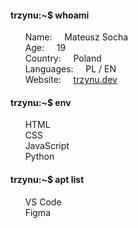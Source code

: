#### trzynu:~$ whoami
&nbsp;&nbsp;&nbsp;&nbsp;&nbsp;&nbsp;Name:&nbsp;&nbsp;&nbsp;&nbsp;&nbsp;Mateusz Socha \
&nbsp;&nbsp;&nbsp;&nbsp;&nbsp;&nbsp;Age:&nbsp;&nbsp;&nbsp;&nbsp;&nbsp;19 \
&nbsp;&nbsp;&nbsp;&nbsp;&nbsp;&nbsp;Country:&nbsp;&nbsp;&nbsp;&nbsp;&nbsp;Poland \
&nbsp;&nbsp;&nbsp;&nbsp;&nbsp;&nbsp;Languages:&nbsp;&nbsp;&nbsp;&nbsp;&nbsp;PL / EN  \
&nbsp;&nbsp;&nbsp;&nbsp;&nbsp;&nbsp;Website:&nbsp;&nbsp;&nbsp;&nbsp;&nbsp;[trzynu.dev](https://trzynu.dev)
#### trzynu:~$ env
&nbsp;&nbsp;&nbsp;&nbsp;&nbsp;&nbsp;HTML \
&nbsp;&nbsp;&nbsp;&nbsp;&nbsp;&nbsp;CSS \
&nbsp;&nbsp;&nbsp;&nbsp;&nbsp;&nbsp;JavaScript \
&nbsp;&nbsp;&nbsp;&nbsp;&nbsp;&nbsp;Python 
#### trzynu:~$ apt list
&nbsp;&nbsp;&nbsp;&nbsp;&nbsp;&nbsp;VS Code \
&nbsp;&nbsp;&nbsp;&nbsp;&nbsp;&nbsp;Figma
